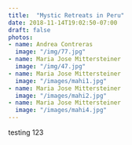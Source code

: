 ```yaml
---
title:  "Mystic Retreats in Peru"
date: 2018-11-14T19:02:50-07:00
draft: false
photos:
- name: Andrea Contreras
  image: "/img/77.jpg"
- name: Maria Jose Mittersteiner
  image: "/img/47.jpg"
- name: Maria Jose Mittersteiner
  image: "/images/mahi1.jpg"
- name: Maria Jose Mittersteiner
  image: "/images/mahi2.jpg"
- name: Maria Jose Mittersteiner
  image: "/images/mahi4.jpg"
---
```


testing 123 